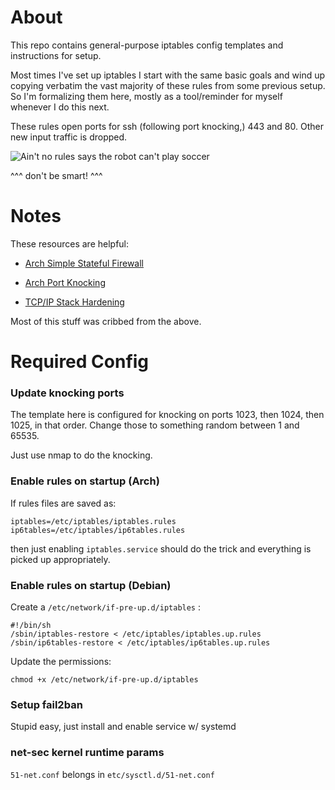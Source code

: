 # About
This repo contains general-purpose iptables config templates and instructions for setup.

Most times I've set up iptables I start with the same basic goals and wind up copying verbatim
the vast majority of these rules from some previous setup.  So I'm formalizing them here, mostly as a tool/reminder for
myself whenever I do this next.

These rules open ports for ssh (following port knocking,) 443 and 80. Other new input traffic is dropped.

![Ain't no rules says the robot can't play soccer](https://gist.githubusercontent.com/devlaf/c6083ebf1d70f5b405dfaceddaeb4860/raw/48eb2f6ec3599da99b3eee3e4201dc812df9c3bf/soccer.gif)

^^^ don't be smart! ^^^

# Notes
These resources are helpful:

- [Arch Simple Stateful Firewall](https://wiki.archlinux.org/index.php/Simple_stateful_firewall)

- [Arch Port Knocking](https://wiki.archlinux.org/index.php/Port_knocking)

- [TCP/IP Stack Hardening](https://wiki.archlinux.org/index.php/Sysctl#TCP.2FIP_stack_hardening)

Most of this stuff was cribbed from the above.

# Required Config

### Update knocking ports
The template here is configured for knocking on ports 1023, then 1024, then 1025, in that order.  Change those to something random between 1 and 65535.

Just use nmap to do the knocking.

### Enable rules on startup (Arch)

If rules files are saved as:

```
iptables=/etc/iptables/iptables.rules
ip6tables=/etc/iptables/ip6tables.rules
```

then just enabling ```iptables.service``` should do the trick and everything is picked up appropriately.

### Enable rules on startup (Debian)

Create a ```/etc/network/if-pre-up.d/iptables``` :

```
#!/bin/sh
/sbin/iptables-restore < /etc/iptables/iptables.up.rules
/sbin/ip6tables-restore < /etc/iptables/ip6tables.up.rules
```

Update the permissions:
```
chmod +x /etc/network/if-pre-up.d/iptables
```

### Setup fail2ban
Stupid easy, just install and enable service w/ systemd

### net-sec kernel runtime params
```51-net.conf``` belongs in ```etc/sysctl.d/51-net.conf```
